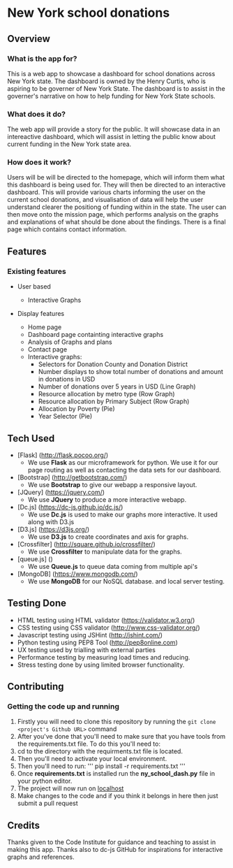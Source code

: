 # New York school donations

## Overview

### What is the app for?

This is a web app to showcase a dashboard for school donations across New York state. The dashboard is owned by the Henry Curtis, who is aspiring to be governer of New York State. The dashboard is to assist in the governer's narrative on how to help funding for New York State schools. 

### What does it do?

The web app will provide a story for the public. It will showcase data in an intereactive dashboard, which will assist in letting the public know about current funding in the New York state area. 

### How does it work?

Users will be will be directed to the homepage, which will inform them what this dashboard is being used for. 
They will then be directed to an interactive dashboard. This will provide various charts informing the user on the current school donations, and visualisation of data will help the user understand clearer the positiong of funding within in the state. 
The user can then move onto the mission page, which performs analysis on the graphs and explanations of what should be done about the findings. 
There is a final page which contains contact information. 

## Features

### Existing features

- User based
    - Interactive Graphs

- Display features
    - Home page
    - Dashboard page containting interactive graphs
    - Analysis of Graphs and plans
    - Contact page
    - Interactive graphs:
    	- Selectors for Donation County and Donation District
    	- Number displays to show total number of donations and amount in donations in USD
        - Number of donations over 5 years in USD (Line Graph)
        - Resource allocation by metro type (Row Graph)
        - Resource allocation by Primary Subject (Row Graph)
        - Allocation by Poverty (Pie)
        - Year Selector (Pie)

## Tech Used

- [Flask] (http://flask.pocoo.org/)
    - We use **Flask** as our microframework for python. We use it for our page routing as well as contacting the data sets for our dashboard. 
- [Bootstrap] (http://getbootstrap.com/)
    - We use **Bootstrap** to give our webapp a responsive layout.
- [JQuery] (https://jquery.com/)
    - We use **JQuery** to produce a more interactive webapp. 
- [Dc.js] (https://dc-js.github.io/dc.js/)
    - We use **Dc.js** is used to make our graphs more interactive. It used along with D3.js
- [D3.js] (https://d3js.org/)
    - We use **D3.js** to create coordinates and axis for graphs. 
- [Crossfilter] (http://square.github.io/crossfilter/)
    - We use **Crossfilter** to manipulate data for the graphs. 
- [queue.js] ()
    - We use **Queue.js** to queue data coming from multiple api's
- [MongoDB] (https://www.mongodb.com/)
    - We use **MongoDB** for our NoSQL database. and local server testing. 

## Testing Done

- HTML testing using HTML validator (https://validator.w3.org/)
- CSS testing using CSS validator (http://www.css-validator.org/)
- Javascript testing using JSHint (http://jshint.com/)
- Python testing using PEP8 Tool (http://pep8online.com)
- UX testing used by trialling with external parties
- Performance testing by measuring load times and reducing.
- Stress testing done by using limited browser functionality. 

## Contributing

### Getting the code up and running
1. Firstly you will need to clone this repository by running the ```git clone <project's Github URL>``` command
2. After you've done that you'll need to make sure that you have tools from the requirements.txt file. To do this you'll need to: 
  1. cd to the directory with the requirments.txt file is located.
  2. Then you'll need to activate your local environment.
  3. Then you'll need to run: 
    '''
    pip install -r requirements.txt
    '''
3. Once **requirements.txt** is installed run the **ny_school_dash.py** file in your python editor.
4. The project will now run on [localhost](http://127.0.0.1:5000)
5. Make changes to the code and if you think it belongs in here then just submit a pull request

## Credits

Thanks given to the Code Institute for guidance and teaching to assist in making this app. 
Thanks also to dc-js GitHub for inspirations for interactive graphs and references. 
